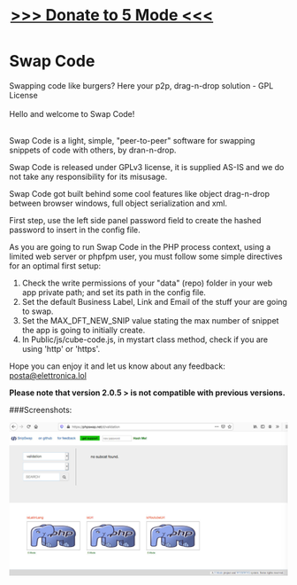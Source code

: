<div style="width:500px; margin:auto; margin-top:0px; position:relative; top:-10px;">
<H1><a href="http://5md.at/l/dona1" targt="_blank">&gt;&gt;&gt;&nbsp;Donate to 5 Mode&nbsp;&lt;&lt;&lt;</a></H1>
</div>  
<h1>Swap Code</h1>
Swapping code like burgers? Here your p2p, drag-n-drop solution - GPL License<br>
<br>
Hello and welcome to Swap Code!<br><br>  

Swap Code is a light, simple, "peer-to-peer" software for swapping snippets of code with others, by dran-n-drop.<br>
	   
Swap Code is released under GPLv3 license, it is supplied AS-IS and we do not take any responsibility for its misusage.<br>

Swap Code got built behind some cool features like object drag-n-drop between browser windows, full object serialization and xml.

First step, use the left side panel password field to create the hashed password to insert in the config file.<br>
	   
As you are going to run Swap Code in the PHP process context, using a limited web server or phpfpm user, you must follow some simple directives for an optimal first setup:<br>

<ol>
  <li>Check the write permissions of your "data" (repo) folder in your web app private path; and set its path in the config file.</li>
  <li>Set the default Business Label, Link and Email of the stuff your are going to swap.</li>
  <li>Set the MAX_DFT_NEW_SNIP value stating the max number of snippet the app is going to initially create.</li>
  <li>In Public/js/cube-code.js, in mystart class method, check if you are using 'http' or 'https'.</li>	   
</ol>
     
Hope you can enjoy it and let us know about any feedback: <a href="mailto:posta@elettronica.lol" style="color:#e6d236;">posta@elettronica.lol</a>   

<b>Please note that version 2.0.5 > is not compatible with previous versions.</b>

###Screenshots:

![Swap Code in action](/Public/res/Screenshot1.jpg)<br>
